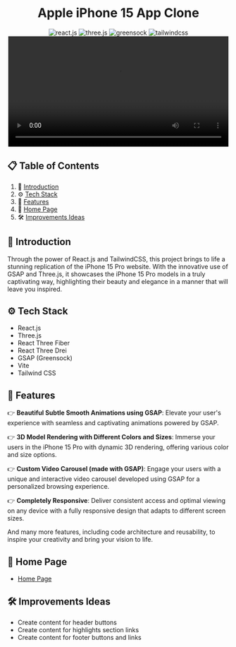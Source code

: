 <div align="center">
<h1>Apple iPhone 15 App Clone</h1>

<div>
    <img src="https://img.shields.io/badge/-React_JS-black?style=for-the-badge&logoColor=white&logo=react&color=61DAFB" alt="react.js" />
    <img src="https://img.shields.io/badge/-Three_JS-black?style=for-the-badge&logoColor=white&logo=threedotjs&color=000000" alt="three.js" />
    <img src="https://img.shields.io/badge/-GSAP-black?style=for-the-badge&logoColor=white&logo=greensock&color=88CE02" alt="greensock" />
    <img src="https://img.shields.io/badge/-Tailwind_CSS-black?style=for-the-badge&logoColor=white&logo=tailwindcss&color=06B6D4" alt="tailwindcss" />
  </div>

<video src="https://github.com/mirkozlatunic/apple-app/assets/110959892/c7432b98-8177-479e-a3e1-1d6edc507836" width="500"/>

  </div>

## 📋 <a name="table">Table of Contents</a>

1. 🤖 [Introduction](#introduction)
2. ⚙️ [Tech Stack](#tech-stack)
3. 🔋 [Features](#features)
4. 🚀 [Home Page](#home-page)
5. 🛠️ [Improvements Ideas](#improvements)

## <a name="introduction">🤖 Introduction</a>

Through the power of React.js and TailwindCSS, this project brings to life a stunning replication of the iPhone 15 Pro website. With the innovative use of GSAP and Three.js, it showcases the iPhone 15 Pro models in a truly captivating way, highlighting their beauty and elegance in a manner that will leave you inspired.

## <a name="tech-stack">⚙️ Tech Stack</a>

- React.js
- Three.js
- React Three Fiber
- React Three Drei
- GSAP (Greensock)
- Vite
- Tailwind CSS

## <a name="features">🔋 Features</a>

👉 **Beautiful Subtle Smooth Animations using GSAP**: Elevate your user's experience with seamless and captivating animations powered by GSAP.

👉 **3D Model Rendering with Different Colors and Sizes**: Immerse your users in the iPhone 15 Pro with dynamic 3D rendering, offering various color and size options.

👉 **Custom Video Carousel (made with GSAP)**: Engage your users with a unique and interactive video carousel developed using GSAP for a personalized browsing experience.

👉 **Completely Responsive**: Deliver consistent access and optimal viewing on any device with a fully responsive design that adapts to different screen sizes.

And many more features, including code architecture and reusability, to inspire your creativity and bring your vision to life.

## <a name="home-page">🚀 Home Page</a>

- [Home Page](https://www.apple-clone.com/)

## <a name="improvements">🛠️ Improvements Ideas</a>

- Create content for header buttons
- Create content for highlights section links
- Create content for footer buttons and links
